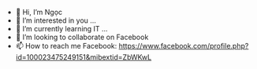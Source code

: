 - 👋 Hi, I’m Ngọc
- 👀 I’m interested in you ...
- 🌱 I’m currently learning IT ...
- 💞️ I’m looking to collaborate on Facebook
- 📫 How to reach me Facebook: https://www.facebook.com/profile.php?id=100023475249151&mibextid=ZbWKwL

<!---
qngocc/qngocc is a ✨ special ✨ repository because its `README.md` (this file) appears on your GitHub profile.
You can click the Preview link to take a look at your changes.
--->
